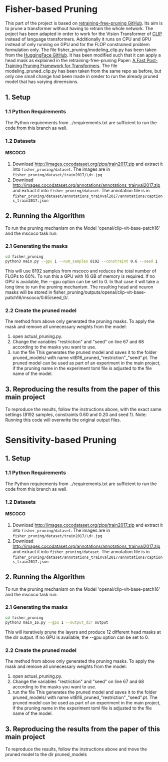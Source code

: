 # Fisher-based Pruning
This part of the project is based on [retraining-free-pruning GitHub](https://github.com/WoosukKwon/retraining-free-pruning).
Its aim is to prune a transformer without having to retrain the whole network.
The poject has been adapted in order to work for the Vision Transformer of [CLIP](http://proceedings.mlr.press/v139/radford21a) instead of language transformers.
Additionally it runs on CPU and GPU instead of only running on GPU and for the FLOP constrained problem formulation only.
The file fisher_pruning/modeling_clip.py has been taken from the [HuggingFace GitHub](https://github.com/huggingface/transformers/blob/main/src/transformers/models/clip/modeling_clip.py).
It has been modified such that it can apply a head mask as explained in the retraining-free-pruning Paper: [A Fast Post-Training Pruning Framework for
Transformers](https://arxiv.org/pdf/2204.09656.pdf).
The file modeling_pruned_clip.py has been taken from the same repo as before, but only one small change had been made in oreder to run
the already pruned model that has varying dimensions.

## 1. Setup
### 1.1 Python Requirements
The Python requirements from ../requirements.txt are sufficient to run the code from this branch as well.
### 1.2 Datasets 
#### MSCOCO

1. Download http://images.cocodataset.org/zips/train2017.zip and extract it into
   `fisher_pruning/dataset`.
   The images are in `fisher_pruning/dataset/train2017/\d+.jpg`
2. Download http://images.cocodataset.org/annotations/annotations_trainval2017.zip
   and extract it into `fisher_pruning/dataset`.
   The annotation file is in `fisher_pruning/dataset/annotations_trainval2017/annotations/captions_train2017.json`

## 2. Running the Algorithm 

To run the pruning mechanism on the Model 'openai/clip-vit-base-patch16' and the mscoco task run:

### 2.1 Generating the masks
```bash
cd fisher_pruning
python3 main.py --gpu 1 --num_samples 8192 --constraint 0.6 --seed 1
```

This will use 8192 samples from mscoco and reduces the total number of FLOPs to 60%.
To run this a GPU with 16 GB of memory is required. If no GPU is available, the --gpu option can be set to 0. 
In that case it will take a long time to run the pruning mechanism.
The resulting head and neuron masks will be stored in fisher_pruning/outputs/openai/clip-vit-base-patch16/mscoco/0.65/seed_0/.

### 2.2 Create the pruned model 

The method from above only generated the pruning masks. 
To apply the mask and remove all unnecessary weights from the model:
1. open actual_pruning.py.
2. Change the variables "restriction" and "seed" on line 67 and 68 according to the masks you want to use.
3. run the file
This generates the pruned model and saves it to the folder pruned_models/ with name vitB16_pruned_"restriction"_"seed".pt.
The pruned model can be used as part of an experiment in the main project,
if the pruning name in the experiment toml file is adjusted to the file name of the model.

## 3. Reproducing the results from the paper of this main project

To reproduce the results, follow the instructions above, with the exact same settings (8192 samples, constraints 0.60 and 0.20 and seed 1).
Note: Running this code will overwrite the original output files.

# Sensitivity-based Pruning


## 1. Setup
### 1.1 Python Requirements
The Python requirements from ../requirements.txt are sufficient to run the code from this branch as well.
### 1.2 Datasets 
#### MSCOCO

1. Download http://images.cocodataset.org/zips/train2017.zip and extract it into
   `fisher_pruning/dataset`.
   The images are in `fisher_pruning/dataset/train2017/\d+.jpg`
2. Download http://images.cocodataset.org/annotations/annotations_trainval2017.zip
   and extract it into `fisher_pruning/dataset`.
   The annotation file is in `fisher_pruning/dataset/annotations_trainval2017/annotations/captions_train2017.json`

## 2. Running the Algorithm 

To run the pruning mechanism on the Model 'openai/clip-vit-base-patch16' and the mscoco task run:

### 2.1 Generating the masks
```bash
cd fisher_pruning
python3 main_16.py --gpu 1 --output_dir output
```
This will iteratively prune the layers and produce 12 different head masks at the dir output.
If no GPU is available, the --gpu option can be set to 0. 


### 2.2 Create the pruned model 

The method from above only generated the pruning masks. 
To apply the mask and remove all unnecessary weights from the model:
1. open actual_pruning.py.
2. Change the variables "restriction" and "seed" on line 67 and 68 according to the masks you want to use.
3. run the file
This generates the pruned model and saves it to the folder pruned_models/ with name vitB16_pruned_"restriction"_"seed".pt.
The pruned model can be used as part of an experiment in the main project,
if the pruning name in the experiment toml file is adjusted to the file name of the model.

## 3. Reproducing the results from the paper of this main project

To reproduce the results, follow the instructions above and move the pruned model to the dir pruned_models
